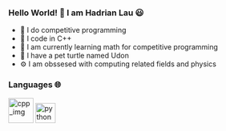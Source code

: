### Hello World! 👋 I am Hadrian Lau 😃
- 🧠 I do competitive programming
- 🔨 I code in C++
- 🌱 I am currently learning math for competitive programming
- 🐢 I have a pet turtle named Udon
- ⚙️ I am obssesed with computing related fields and physics
### Languages 🌐
[<img src="https://hadrianlau.com/wp-content/uploads/2023/09/c-logo-icon-0.png" alt="cpp_img" width=50>](https://en.wikipedia.org/wiki/C%2B%2B)
[<img src="https://hadrianlau.com/wp-content/uploads/2023/09/pythonicon.png" alt="python_img" width=40>](https://en.wikipedia.org/wiki/Python_(programming_language))
